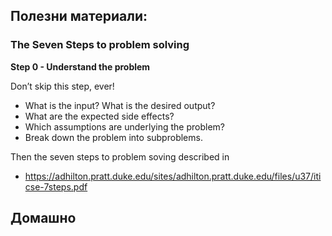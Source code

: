 



## Полезни материали: 

### The Seven Steps to problem solving 

**Step 0 - Understand the problem**

Don’t skip this step, ever!

* What is the input? What is the desired output?
* What are the expected side effects?
* Which assumptions are underlying the problem? 
* Break down the problem into subproblems. 

Then the seven steps to problem soving described in
 
- https://adhilton.pratt.duke.edu/sites/adhilton.pratt.duke.edu/files/u37/iticse-7steps.pdf
    
## Домашно   
